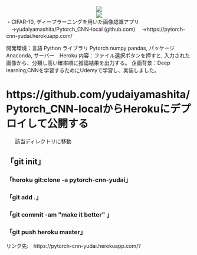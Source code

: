 
<div style = "text-align:center;" ><img src="https://user-images.githubusercontent.com/70077254/116654028-4a961a00-a9c3-11eb-945c-b31f681329d8.PNG">
</br><img src="https://user-images.githubusercontent.com/70077254/116654030-4b2eb080-a9c3-11eb-9dfa-8c8108f1b9e6.PNG">
 </div>
 ・CIFAR-10, ディープラーニングを用いた画像認識アプリ
　→yudaiyamashita/Pytorch_CNN-local (github.com)
　→https://pytorch-cnn-yudai.herokuapp.com/

開発環境：言語 Python ライブラリ Pytorch numpy pandas, パッケージ Anaconda, サーバー　Heroku
内容：ファイル選択ボタンを押すと, 入力された画像から、分類し高い確率順に推論結果を出力する。
企画背景：Deep learning,CNNを学習するためにUdemyで学習し、実装しました。

   
<h1>https://github.com/yudaiyamashita/Pytorch_CNN-localからHerokuにデプロイして公開する</h1>
<ul>該当ディレクトリに移動</ul>
<h2>「git init」</h2>
<h3>「heroku git:clone -a pytorch-cnn-yudai」</h3>
<h3>「git add .」</h3>
<h3>「git commit -am "make it better" 」</h3>
<h3>「git push heroku master」</h3>
<dt>リンク先:　https://pytorch-cnn-yudai.herokuapp.com/?</dt>

